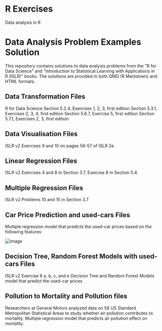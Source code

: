 # R Exercises
Data analysis in R
# Data Analysis Problem Examples Solution

This repository contains solutions to data analysis problems from the "R for Data Science" and "Introduction to Statistical Learning with Applications in R (ISLR)" books. The solutions are provided in both QMD (R Markdown) and HTML formats.

## Data Transformation Files
R for Data Science
Section 5.2.4, Exercises 1, 2, 3, first edition
Section 5.3.1, Exercises 2, 3, 4, first edition
Section 5.6.7, Exercise 5, first edition
Section 5.7.1, Exercises 2, 3, first edition

## Data Visualisation Files
ISLR v2
Exercises 9 and 10 on pages 56-57 of ISLR 2e

## Linear Regression Files
ISLR v2
Exercises 4 and 8 in Section 3.7,
Exercise 8 in Section 5.4.

## Multiple Regression Files 
ISLR v2 
Problems 10 and 15 in Section 3.7

## Car Price Prediction and used-cars Files
Multiple regression model that predicts the used-car prices based on the following features:

![image](https://github.com/mmertt/R_Exercises/assets/66298734/d3ea313e-2421-4695-aa18-bde0aa2a9afb)

## Decision Tree, Random Forest Models with used-cars Files
ISLR v2 
Exercise 8 a, b, c, and e
Decision Tree and Random Forest Models model that predict the used-car prices

## Pollution to Mortality and Pollution files
Researchers at General Motors analyzed data on 56 US Standard Metropolitan Statistical Areas to study whether air pollution contributes to mortality. Multiple regression model that predicts air pollution effect on mortality.


